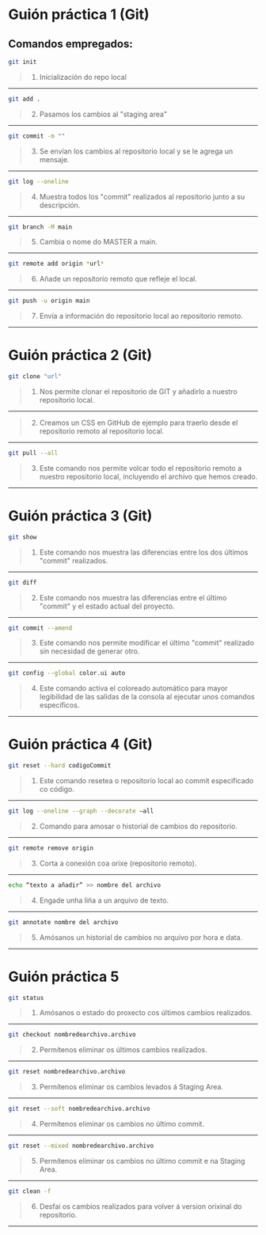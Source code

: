 # Guión práctica 1 (Git)
 ## Comandos empregados:

 ```bash
 git init
 ```
> 1. Inicialización do repo local
-------------------------------------------------------------------------
  ```bash
  git add .
  ```
> 2. Pasamos los cambios al "staging area"
-------------------------------------------------------------------------
  ```bash
  git commit -m ""
  ```
> 3. Se envían los cambios al repositorio local y se le agrega un mensaje.
-------------------------------------------------------------------------
  ```bash
  git log --oneline
  ```
> 4. Muestra todos los "commit" realizados al repositorio junto a su descripción.
-------------------------------------------------------------------------
  ```bash
  git branch -M main
  ```
> 5. Cambia o nome do MASTER a main.
-------------------------------------------------------------------------
  ```bash
  git remote add origin *url*
  ```
> 6. Añade un repositorio remoto que refleje el local.
-------------------------------------------------------------------------
  ```bash
  git push -u origin main
  ```
> 7. Envía a información do repositorio local ao repositorio remoto. 
-------------------------------------------------------------------------

# Guión práctica 2 (Git)

```bash
git clone "url"
```
> 1. Nos permite clonar el repositorio de GIT y añadirlo a nuestro repositorio local.
-------------------------------------------------------------------------
> 2. Creamos un CSS en GitHub de ejemplo para traerlo desde el repositorio remoto al repositorio local.
-------------------------------------------------------------------------
```bash
git pull --all
```
> 3. Este comando nos permite volcar todo el repositorio remoto a nuestro repositorio local, incluyendo el archivo que hemos creado.
-------------------------------------------------------------------------

# Guión práctica 3 (Git)

```bash
git show
```
> 1. Este comando nos muestra las diferencias entre los dos últimos "commit" realizados.
-------------------------------------------------------------------------
```bash
git diff
```
> 2. Este comando nos muestra las diferencias entre el último "commit" y el estado actual del proyecto.
-------------------------------------------------------------------------
```bash
git commit --amend
```
> 3. Este comando nos permite modificar el último "commit" realizado sin necesidad de generar otro.
-------------------------------------------------------------------------
```bash
git config --global color.ui auto
```
> 4. Este comando activa el coloreado automático para mayor legibilidad de las salidas de la consola al ejecutar unos comandos específicos.
-------------------------------------------------------------------------

# Guión práctica 4 (Git)

```bash
git reset --hard codigoCommit
```
> 1. Este comando resetea o repositorio local ao commit especificado co código. 
-------------------------------------------------------------------------
```bash
git log --oneline --graph --decorate –all 
```
> 2. Comando para amosar o historial de cambios do repositorio.
-------------------------------------------------------------------------
```bash
git remote remove origin 
```
> 3. Corta a conexión coa orixe (repositorio remoto).
-------------------------------------------------------------------------
```bash
echo “texto a añadir” >> nombre del archivo
```
> 4. Engade unha liña a un arquivo de texto.
-------------------------------------------------------------------------
```bash
git annotate nombre del archivo 
```
> 5. Amósanos un historial de cambios no arquivo por hora e data.
-------------------------------------------------------------------------

# Guión práctica 5

```bash
git status
```
> 1. Amósanos o estado do proxecto cos últimos cambios realizados.
-------------------------------------------------------------------------
```bash
git checkout nombredearchivo.archivo
```
> 2. Permítenos eliminar os últimos cambios realizados.
-------------------------------------------------------------------------
```bash
git reset nombredearchivo.archivo
```
> 3. Permítenos eliminar os cambios levados á Staging Area.
-------------------------------------------------------------------------
```bash
git reset --soft nombredearchivo.archivo
```
> 4. Permítenos eliminar os cambios no último commit.
-------------------------------------------------------------------------
```bash
git reset --mixed nombredearchivo.archivo
```
> 5. Permítenos eliminar os cambios no último commit e na Staging Area.
-------------------------------------------------------------------------
```bash
git clean -f
```
> 6. Desfai os cambios realizados para volver á version orixinal do repositorio.
-------------------------------------------------------------------------